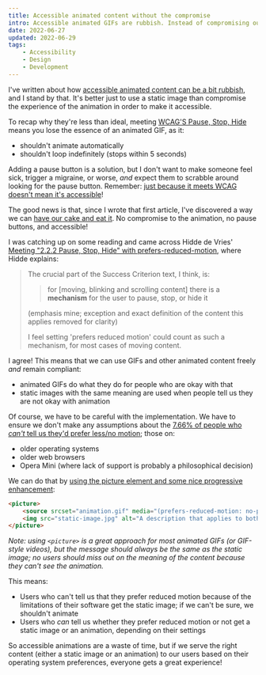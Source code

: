 ```yaml
---
title: Accessible animated content without the compromise
intro: Accessible animated GIFs are rubbish. Instead of compromising our animations in order to meet WCAG, we should be checking what our users prefer.
date: 2022-06-27
updated: 2022-06-29
tags:
    - Accessibility
    - Design
    - Development
---
```


I've written about how [accessible animated content can be a bit rubbish](/blog/accessible-animated-gifs-are-pointless), and I stand by that. It's better just to use a static image than compromise the experience of the animation in order to make it accessible.

To recap why they're less than ideal, meeting [WCAG'S Pause, Stop, Hide](https://www.w3.org/TR/WCAG/#pause-stop-hide) means you lose the essence of an animated GIF, as it:

- shouldn't animate automatically
- shouldn't loop indefinitely (stops within 5 seconds)

Adding a pause button is a solution, but I don't want to make someone feel sick, trigger a migraine, or worse, *and* expect them to scrabble around looking for the pause button. Remember: [just because it meets WCAG doesn't mean it's accessible](/blog/accessibility-doesnt-stop-at-wcag-compliance)!

The good news is that, since I wrote that first article, I've discovered a way we can [have our cake and eat it](https://en.wikipedia.org/wiki/You_can't_have_your_cake_and_eat_it). No compromise to the animation, no pause buttons, and accessible!

I was catching up on some reading and came across Hidde de Vries' [Meeting "2.2.2 Pause, Stop, Hide" with prefers-reduced-motion](https://hidde.blog/meeting-2-22-pause-stop-hide-with-prefers-reduced-motion/), where Hidde explains:

> The crucial part of the Success Criterion text, I think, is:
> 
> > for [moving, blinking and scrolling content] there is a **mechanism** for the user to pause, stop, or hide it
> 
> (emphasis mine; exception and exact definition of the content this applies removed for clarity)
> 
> I feel setting 'prefers reduced motion' could count as such a mechanism, for most cases of moving content.

I agree! This means that we can use GIFs and other animated content freely *and* remain compliant:

- animated GIFs do what they do for people who are okay with that
- static images with the same meaning are used when people tell us they are not okay with animation

Of course, we have to be careful with the implementation. We have to ensure we don't make any assumptions about the [7.66% of people who *can't* tell us they'd prefer less/no motion](https://caniuse.com/prefers-reduced-motion); those on:

- older operating systems
- older web browsers
- Opera Mini (where lack of support is probably a philosophical decision)

We can do that by [using the picture element and some nice progressive enhancement](/blog/progressively-enhanced-animated-content):

```html
<picture>
    <source srcset="animation.gif" media="(prefers-reduced-motion: no-preference)" />
    <img src="static-image.jpg" alt="A description that applies to both the image and animation" />
</picture>
```

<i>Note: using `<picture>` is a great approach for most animated GIFs (or GIF-style videos), but the message should always be the same as the static image; no users should miss out on the meaning of the content because they can't see the animation.</i>

This means:

- Users who can't tell us that they prefer reduced motion because of the limitations of their software get the static image; if we can't be sure, we shouldn't animate
- Users who *can* tell us whether they prefer reduced motion or not get a static image or an animation, depending on their settings

So accessible animations are a waste of time, but if we serve the right content (either a static image or an animation) to our users based on their operating system preferences, everyone gets a great experience!
